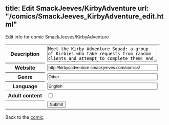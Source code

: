 title: Edit SmackJeeves/KirbyAdventure
url: "/comics/SmackJeeves_KirbyAdventure_edit.html"
---
Edit info for comic SmackJeeves/KirbyAdventure

<form name="comic" action="http://gaepostmail.appspot.com/comic/" method="post">
<table class="comicinfo">
<tr>
<th>Description</th><td><textarea name="description" cols="40" rows="3">Meet the Kirby Adventure Squad: a group of Kirbies who take requests from random clients and attempt to complete them! And mostly fail miserably! Huzzah!</textarea></td>
</tr>
<tr>
<th>Website</th><td><input type="text" name="url" value="http://kirbysadventure.smackjeeves.com/comics/" size="40"/></td>
</tr>
<tr>
<th>Genre</th><td><input type="text" name="genre" value="Other" size="40"/></td>
</tr>
<tr>
<th>Language</th><td><input type="text" name="language" value="English" size="40"/></td>
</tr>
<tr>
<th>Adult content</th><td><input type="checkbox" name="adult" value="adult" /></td>
</tr>
<tr>
<th></th><td>
<input type="hidden" name="comic" value="SmackJeeves_KirbyAdventure" />
<input type="submit" name="submit" value="Submit" />
</td>
</tr>
</table>
</form>

Back to the [comic](SmackJeeves_KirbyAdventure.html).
